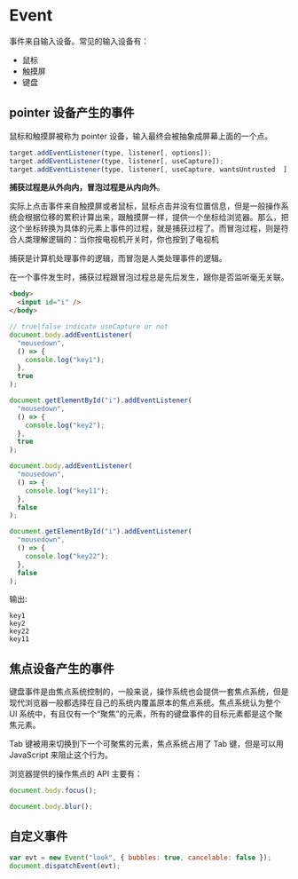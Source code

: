 # Event

事件来自输入设备。常见的输入设备有：

- 鼠标
- 触摸屏
- 键盘

## pointer 设备产生的事件

鼠标和触摸屏被称为 pointer 设备，输入最终会被抽象成屏幕上面的一个点。

```javascript
target.addEventListener(type, listener[, options]);
target.addEventListener(type, listener[, useCapture]);
target.addEventListener(type, listener[, useCapture, wantsUntrusted  ]); // Gecko/Mozilla only
```

**捕获过程是从外向内，冒泡过程是从内向外**。

实际上点击事件来自触摸屏或者鼠标，鼠标点击并没有位置信息，但是一般操作系统会根据位移的累积计算出来，跟触摸屏一样，提供一个坐标给浏览器。那么，把这个坐标转换为具体的元素上事件的过程，就是捕获过程了。而冒泡过程，则是符合人类理解逻辑的：当你按电视机开关时，你也按到了电视机

捕获是计算机处理事件的逻辑，而冒泡是人类处理事件的逻辑。

在一个事件发生时，捕获过程跟冒泡过程总是先后发生，跟你是否监听毫无关联。

```html
<body>
  <input id="i" />
</body>
```

```javascript
// true|false indicate useCapture or not
document.body.addEventListener(
  "mousedown",
  () => {
    console.log("key1");
  },
  true
);

document.getElementById("i").addEventListener(
  "mousedown",
  () => {
    console.log("key2");
  },
  true
);

document.body.addEventListener(
  "mousedown",
  () => {
    console.log("key11");
  },
  false
);

document.getElementById("i").addEventListener(
  "mousedown",
  () => {
    console.log("key22");
  },
  false
);
```

输出:

```text
key1
key2
key22
key11
```

## 焦点设备产生的事件

键盘事件是由焦点系统控制的，一般来说，操作系统也会提供一套焦点系统，但是现代浏览器一般都选择在自己的系统内覆盖原本的焦点系统。焦点系统认为整个 UI 系统中，有且仅有一个“聚焦”的元素，所有的键盘事件的目标元素都是这个聚焦元素。

Tab 键被用来切换到下一个可聚焦的元素，焦点系统占用了 Tab 键，但是可以用 JavaScript 来阻止这个行为。

浏览器提供的操作焦点的 API 主要有：

```javascript
document.body.focus();

document.body.blur();
```

## 自定义事件

```javascript
var evt = new Event("look", { bubbles: true, cancelable: false });
document.dispatchEvent(evt);
```
